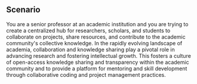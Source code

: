 ## Scenario

You are a senior professor at an academic institution and you are trying to create a centralized hub for researchers, scholars, and students to collaborate on projects, share resources, and contribute to the academic community's collective knowledge. 
In the rapidly evolving landscape of academia, collaboration and knowledge sharing play a pivotal role in advancing research and fostering intellectual growth. 
This fosters a culture of open-access knowledge sharing and transparency within the academic community and to provide a platform for mentoring and skill development through collaborative coding and project management practices. 
